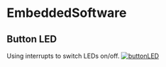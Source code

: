 # EmbeddedSoftware


## Button LED
Using interrupts to switch LEDs on/off.
[![buttonLED](https://img.youtube.com/vi/So5LiD5_gsc/0.jpg)](https://www.youtube.com/watch?v=So5LiD5_gsc)


